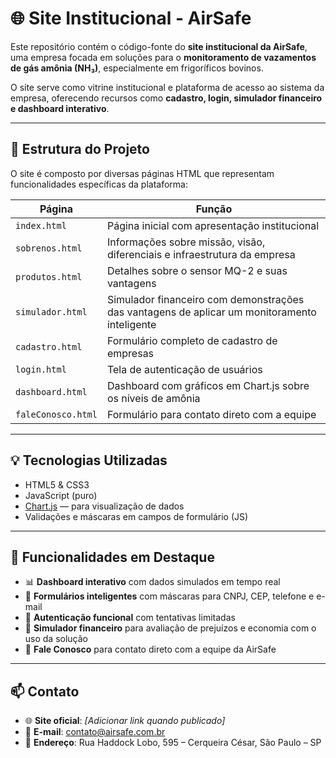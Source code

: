 # 🌐 Site Institucional - AirSafe

Este repositório contém o código-fonte do **site institucional da AirSafe**, uma empresa focada em soluções para o **monitoramento de vazamentos de gás amônia (NH₃)**, especialmente em frigoríficos bovinos.

O site serve como vitrine institucional e plataforma de acesso ao sistema da empresa, oferecendo recursos como **cadastro, login, simulador financeiro e dashboard interativo**.

---

## 📁 Estrutura do Projeto

O site é composto por diversas páginas HTML que representam funcionalidades específicas da plataforma:

| Página              | Função                                                                                       |
|---------------------|----------------------------------------------------------------------------------------------|
| `index.html`        | Página inicial com apresentação institucional                                                |
| `sobrenos.html`     | Informações sobre missão, visão, diferenciais e infraestrutura da empresa                    |
| `produtos.html`     | Detalhes sobre o sensor MQ-2 e suas vantagens                                                |
| `simulador.html`    | Simulador financeiro com demonstrações das vantagens de aplicar um monitoramento inteligente |
| `cadastro.html`     | Formulário completo de cadastro de empresas                                                  |
| `login.html`        | Tela de autenticação de usuários                                                             |
| `dashboard.html`    | Dashboard com gráficos em Chart.js sobre os níveis de amônia                                 |
| `faleConosco.html`  | Formulário para contato direto com a equipe                                                  |

---

## 💡 Tecnologias Utilizadas

- HTML5 & CSS3  
- JavaScript (puro)  
- [Chart.js](https://www.chartjs.org/) — para visualização de dados  
- Validações e máscaras em campos de formulário (JS)  

---

## 🧪 Funcionalidades em Destaque

- 📊 **Dashboard interativo** com dados simulados em tempo real  
- 🧠 **Formulários inteligentes** com máscaras para CNPJ, CEP, telefone e e-mail  
- 🔐 **Autenticação funcional** com tentativas limitadas  
- 🧮 **Simulador financeiro** para avaliação de prejuízos e economia com o uso da solução  
- 📩 **Fale Conosco** para contato direto com a equipe da AirSafe  

---

## 📫 Contato

- 🌐 **Site oficial**: _[Adicionar link quando publicado]_  
- 📧 **E-mail**: contato@airsafe.com.br  
- 🏢 **Endereço**: Rua Haddock Lobo, 595 – Cerqueira César, São Paulo – SP  

